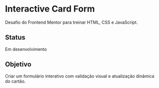 # Interactive Card Form

Desafio do Frontend Mentor para treinar HTML, CSS e JavaScript.

## Status
Em desenvolvimento

## Objetivo
Criar um formulário interativo com validação visual e atualização dinâmica do cartão.
